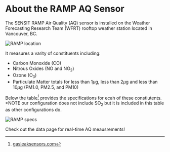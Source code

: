 # About the RAMP AQ Sensor

The SENSIT RAMP Air Quality (AQ) sensor is installed on the Weather Forecasting Research Team (WFRT) rooftop weather station located in Vancouver, BC. 

![RAMP location](/pics/station_site.png)

It measures a varity of constituents including:

- Carbon Monoxide (CO)
- Nitrous Oxides (NO and NO<sub>2</sub>)
- Ozone (O<sub>3</sub>)
- Particulate Matter totals for less than 1$\mu$g, less than 2$\mu$g and less than 10$\mu$g (PM1.0, PM2.5, and PM10)

Below the table[^first] provides the specifications for ecah of these constiutents. *NOTE our configuration does not include SO<sub>2</sub> but it is included in this table as other configurations do. 

![RAMP specs](/pics/ramp_specs.png)

Check out the data page for real-time AQ meausrements!
[^first]: [gasleaksensors.com](gasleaksensors.com)




